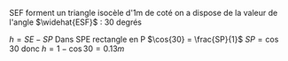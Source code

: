 SEF forment un triangle isocèle d'1m de coté 
on a dispose de la valeur de l'angle $\widehat{ESF}$ : 30 degrés

$h=SE-SP$
Dans SPE rectangle en P
$\cos{30} = \frac{SP}{1}$ $SP=\cos{30}$
donc $h=1-\cos{30}=0.13m$

